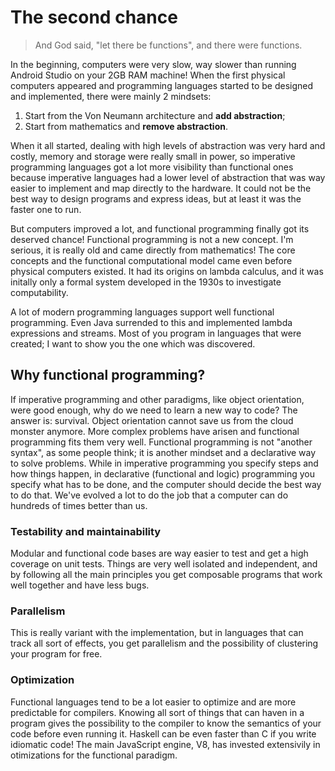 # The second chance

> And God said, "let there be functions", and there were functions.

In the beginning, computers were very slow, way slower than running Android Studio on your 2GB RAM machine! When the first physical computers appeared and programming languages started to be designed and implemented, there were mainly 2 mindsets:

1. Start from the Von Neumann architecture and **add abstraction**;
2. Start from mathematics and **remove abstraction**.

When it all started, dealing with high levels of abstraction was very hard and costly, memory and storage were really small in power, so imperative programming languages got a lot more visibility than functional ones because imperative languages had a lower level of abstraction that was way easier to implement and map directly to the hardware. It could not be the best way to design programs and express ideas, but at least it was the faster one to run.

But computers improved a lot, and functional programming finally got its deserved chance! Functional programming is not a new concept. I'm serious, it is really old and came directly from mathematics! The core concepts and the functional computational model came even before physical computers existed. It had its origins on lambda calculus, and it was initally only a formal system developed in the 1930s to investigate computability.

A lot of modern programming languages support well functional programming. Even Java surrended to this and implemented lambda expressions and streams. Most of you program in languages that were created; I want to show you the one which was discovered.

## Why functional programming?

If imperative programming and other paradigms, like object orientation, were good enough, why do we need to learn a new way to code? The answer is: survival. Object orientation cannot save us from the cloud monster anymore. More complex problems have arisen and functional programming fits them very well. Functional programming is not "another syntax", as some people think; it is another mindset and a declarative way to solve problems. While in imperative programming you specify steps and how things happen, in declarative \(functional and logic\) programming you specify what has to be done, and the computer should decide the best way to do that. We've evolved a lot to do the job that a computer can do hundreds of times better than us.

### Testability and maintainability

Modular and functional code bases are way easier to test and get a high coverage on unit tests. Things are very well isolated and independent, and by following all the main principles you get composable programs that work well together and have less bugs.

### Parallelism

This is really variant with the implementation, but in languages that can track all sort of effects, you get parallelism and the possibility of clustering your program for free.

### Optimization

Functional languages tend to be a lot easier to optimize and are more predictable for compilers. Knowing all sort of things that can haven in a program gives the possibility to the compiler to know the semantics of your code before even running it. Haskell can be even faster than C if you write idiomatic code! The main JavaScript engine, V8, has invested extensivily in otimizations for the functional paradigm.


